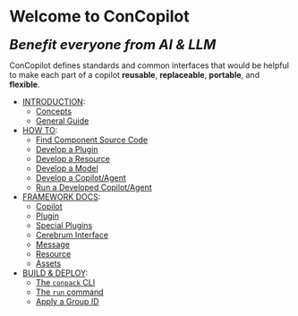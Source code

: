 # Welcome to ConCopilot

<span style="font-size: 24px">**_Benefit everyone from AI & LLM_**</span>

ConCopilot defines standards and common interfaces that would be helpful to make each part of a copilot **reusable**, **replaceable**, **portable**, and **flexible**.

- [INTRODUCTION](introduction/index.md):
    - [Concepts](introduction/concepts.md)
    - [General Guide](introduction/general_guide.md)
- [HOW TO](how_to/index.md):
    - [Find Component Source Code](how_to/find_component_source_code.md)
    - [Develop a Plugin](how_to/develop_plugin.md)
    - [Develop a Resource](how_to/develop_resource.md)
    - [Develop a Model](how_to/develop_model.md)
    - [Develop a Copilot/Agent](how_to/develop_copilot.md)
    - [Run a Developed Copilot/Agent](how_to/run_copilot.md)
- [FRAMEWORK DOCS](framework_docs/index.md):
    - [Copilot](framework_docs/copilot.md)
    - [Plugin](framework_docs/plugin.md)
    - [Special Plugins](framework_docs/special_plugins.md)
    - [Cerebrum Interface](framework_docs/cerebrum_interface.md)
    - [Message](framework_docs/message.md)
    - [Resource](framework_docs/resource.md)
    - [Assets](framework_docs/assets.md)
- [BUILD & DEPLOY](build_&_deploy/index.md):
    - [The `conpack` CLI](build_&_deploy/conpack.md)
    - [The `run` command](build_&_deploy/run.md)
    - [Apply a Group ID](build_&_deploy/group_id.md)
